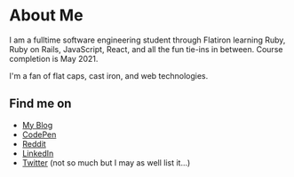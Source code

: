 # About Me

I am a fulltime software engineering student through Flatiron learning Ruby, Ruby on Rails, JavaScript, React, and all the fun tie-ins in between. Course completion is May 2021.

I'm a fan of flat caps, cast iron, and web technologies.

## Find me on

- [My Blog](https://www.roymosby.me/)
- [CodePen](https://codepen.io/egomadking)
- [Reddit](https://www.reddit.com/user/royemosby)
- [LinkedIn](https://www.linkedin.com/in/roy-mosby/)
- [Twitter](https://twitter.com/royemosby) (not so much but I may as well list it...)

